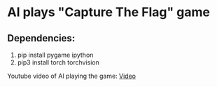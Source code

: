 # AI plays "Capture The Flag" game

## Dependencies:
  1. pip install pygame ipython 
  2. pip3 install torch torchvision

Youtube video of AI playing the game: [Video](https://www.youtube.com/watch?v=tQGHPjIQ4H8&t=10s)
